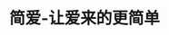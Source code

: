 ---
description: 黑色金色搭配应该是卖理财的 app 吧。
layout: post
results:
- primaryGenreName: Social Networking
  version: '1.10.3'
  formattedPrice: 免费
  genreIds:
  - '6005'
  - '6012'
  artworkUrl60: http://is3.mzstatic.com/image/thumb/Purple111/v4/e2/64/1e/e2641ef0-2e95-1c3f-0963-ddb94b6c283a/source/60x60bb.jpg
  userRatingCountForCurrentVersion: 1
  minimumOsVersion: '7.0'
  appletvScreenshotUrls: &a []
  sellerName: XUBIN QIN
  supportedDevices:
  - iPhone4-iPhone4
  - iPad2Wifi-iPad2Wifi
  - iPad23G-iPad23G
  - iPhone4S-iPhone4S
  - iPadThirdGen-iPadThirdGen
  - iPadThirdGen4G-iPadThirdGen4G
  - iPhone5-iPhone5
  - iPodTouchFifthGen-iPodTouchFifthGen
  - iPadFourthGen-iPadFourthGen
  - iPadFourthGen4G-iPadFourthGen4G
  - iPadMini-iPadMini
  - iPadMini4G-iPadMini4G
  - iPhone5c-iPhone5c
  - iPhone5s-iPhone5s
  - iPadAir-iPadAir
  - iPadAirCellular-iPadAirCellular
  - iPadMiniRetina-iPadMiniRetina
  - iPadMiniRetinaCellular-iPadMiniRetinaCellular
  - iPhone6-iPhone6
  - iPhone6Plus-iPhone6Plus
  - iPadAir2-iPadAir2
  - iPadAir2Cellular-iPadAir2Cellular
  - iPadMini3-iPadMini3
  - iPadMini3Cellular-iPadMini3Cellular
  - iPodTouchSixthGen-iPodTouchSixthGen
  - iPhone6s-iPhone6s
  - iPhone6sPlus-iPhone6sPlus
  - iPadMini4-iPadMini4
  - iPadMini4Cellular-iPadMini4Cellular
  - iPadPro-iPadPro
  - iPadProCellular-iPadProCellular
  - iPadPro97-iPadPro97
  - iPadPro97Cellular-iPadPro97Cellular
  - iPhoneSE-iPhoneSE
  - iPhone7-iPhone7
  - iPhone7Plus-iPhone7Plus
  - iPad611-iPad611
  - iPad612-iPad612
  genres:
  - 社交
  - 生活
  currentVersionReleaseDate: '2017-03-15T03:40:27Z'
  trackName: 简爱-让爱来的更简单
  isVppDeviceBasedLicensingEnabled: true
  description: '浏览用户费时费力？

    好不容找到个合适的，还不说话？

    这么多年，单身怎么过的？


    简爱—一款良心的婚恋交友平台


    在这里，有大量高学历高收入高颜值的同城用户与您相遇，简爱APP颠覆传统婚恋网站模式，采用先进的算法为您每天推荐合适的对象，邀请成功后可直接线下见面，让您享受朋友介绍般的贴心服务


    功能特点：

    【双向推荐】无需主动寻找，每天两次双向推荐，省时省力

    【准确高效】根据条件为您推荐彼此合适的伴侣，你所推荐到的一定是适合你的

    【优质用户】来自互联网行业的高学历，高收入，高颜值白领

    【约会邀请】可对心仪的对象发起约会邀请，成功后直接见面，让恋爱简单直接有效

    【智能算法】无处不在的智能算法，将不良用户拒之门外，让虚假信息无所遁形，让您的交友更加满意



    简爱，比朋友介绍还靠谱的APP，让天下没有难谈的恋爱


    -------联系我们--------

    官网：http://www.jianailove.com'
  price: 0
  trackId: 1078607221
  releaseDate: '2016-06-12T10:50:39Z'
  advisories:
  - 偶尔/轻微的现实暴力
  - 偶尔/轻微的模拟赌博
  - 偶尔/轻微的成人/性暗示题材
  - 偶尔/轻微的亵渎或低俗幽默
  - 偶尔/轻微的卡通或幻想暴力
  - 偶尔/轻微的惊悚/恐怖题材
  - 偶尔/轻微的烟酒或毒品使用或相关内容
  - 无限制网页访问
  - 偶尔/轻度医药/医疗信息
  - 偶尔/轻微的色情内容或裸露
  screenshotUrls:
  - http://a3.mzstatic.com/us/r30/Purple71/v4/76/5c/1e/765c1e5f-7dd6-56d9-2b05-de659e134741/screen696x696.jpeg
  - http://a2.mzstatic.com/us/r30/Purple62/v4/22/62/e6/2262e6be-d4d1-bcd3-4397-a1c8707599e3/screen696x696.jpeg
  - http://a3.mzstatic.com/us/r30/Purple42/v4/c2/e8/46/c2e84617-3b1e-3fa4-ef23-a25c0fa2f8a6/screen696x696.jpeg
  - http://a4.mzstatic.com/us/r30/Purple62/v4/86/f4/e8/86f4e8f2-f489-7628-e905-4b1a85dd27fb/screen696x696.jpeg
  - http://a4.mzstatic.com/us/r30/Purple42/v4/c4/36/19/c4361908-a860-3b7e-d030-095ad476c728/screen696x696.jpeg
  artistViewUrl: https://itunes.apple.com/cn/developer/xubin-qin/id561241392?uo=4
  primaryGenreId: 6005
  userRatingCount: 74
  averageUserRatingForCurrentVersion: 5
  kind: software
  fileSizeBytes: '58142720'
  bundleId: com.youqian.jianai
  trackContentRating: 17+
  releaseNotes: 修复热更新问题
  contentAdvisoryRating: 17+
  trackCensoredName: 简爱-让爱来的更简单
  isGameCenterEnabled: false
  artistName: XUBIN QIN
  languageCodesISO2A:
  - ZH
  averageUserRating: 5
  features: *a
  wrapperType: software
  artworkUrl512: http://is3.mzstatic.com/image/thumb/Purple111/v4/e2/64/1e/e2641ef0-2e95-1c3f-0963-ddb94b6c283a/source/512x512bb.jpg
  artworkUrl100: http://is3.mzstatic.com/image/thumb/Purple111/v4/e2/64/1e/e2641ef0-2e95-1c3f-0963-ddb94b6c283a/source/100x100bb.jpg
  trackViewUrl: https://geo.itunes.apple.com/cn/app/%E7%AE%80%E7%88%B1-%E8%AE%A9%E7%88%B1%E6%9D%A5%E7%9A%84%E6%9B%B4%E7%AE%80%E5%8D%95/id1078607221?mt=8&uo=4
  artistId: 561241392
  currency: CNY
  ipadScreenshotUrls: *a
category: 社交
tags: tag1
resultCount: 1
title: 简爱-让爱来的更简单

---